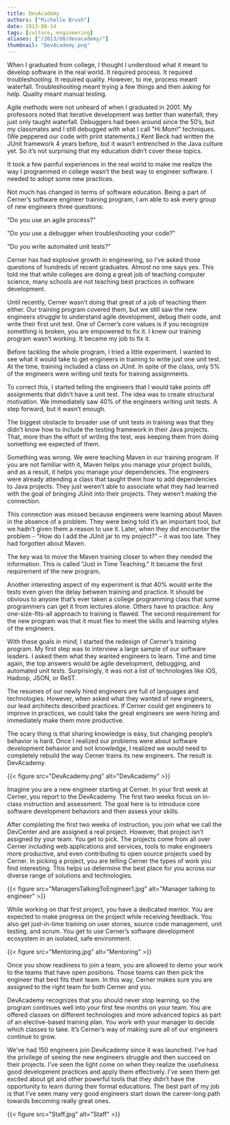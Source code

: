 ```yaml
---
title: DevAcademy
authors: ["Michelle Brush"]
date: 2013-08-14
tags: [culture, engineering]
aliases: ["/2013/08/devacademy/"]
thumbnail: "DevAcademy.png"
---
```


When I graduated from college, I thought I understood what it meant to develop software in the real world. It required process. It required troubleshooting. It required quality. However, to me, process meant waterfall. Troubleshooting meant trying a few things and then asking for help. Quality meant manual testing.

Agile methods were not unheard of when I graduated in 2001. My professors noted that iterative development was better than waterfall; they just only taught waterfall. Debuggers had been around since the 50’s, but my classmates and I still debugged with what I call "Hi Mom!" techniques. (We peppered our code with print statements.) Kent Beck had written the JUnit framework 4 years before, but it wasn’t entrenched in the Java culture yet. So it’s not surprising that my education didn’t cover these topics.

It took a few painful experiences in the real world to make me realize the way I programmed in college wasn’t the best way to engineer software. I needed to adopt some new practices.

Not much has changed in terms of software education. Being a part of Cerner’s software engineer training program, I am able to ask every group of new engineers three questions:

"Do you use an agile process?"

"Do you use a debugger when troubleshooting your code?"

"Do you write automated unit tests?"

Cerner has had explosive growth in engineering, so I’ve asked those questions of hundreds of recent graduates. Almost no one says yes. This told me that while colleges are doing a great job of teaching computer science, many schools are not teaching best practices in software development.

Until recently, Cerner wasn’t doing that great of a job of teaching them either. Our training program covered them, but we still saw the new engineers struggle to understand agile development, debug their code, and write their first unit test. One of Cerner’s core values is if you recognize something is broken, you are empowered to fix it. I knew our training program wasn’t working. It became my job to fix it.

Before tackling the whole program, I tried a little experiment. I wanted to see what it would take to get engineers in training to write just one unit test. At the time, training included a class on JUnit. In spite of the class, only 5% of the engineers were writing unit tests for training assignments.

To correct this, I started telling the engineers that I would take points off assignments that didn’t have a unit test. The idea was to create structural motivation. We immediately saw 40% of the engineers writing unit tests. A step forward, but it wasn’t enough.

The biggest obstacle to broader use of unit tests in training was that they didn’t know how to include the testing framework in their Java projects. That, more than the effort of writing the test, was keeping them from doing something we expected of them.

Something was wrong. We were teaching Maven in our training program. If you are not familiar with it, Maven helps you manage your project builds, and as a result, it helps you manage your dependencies. The engineers were already attending a class that taught them how to add dependencies to Java projects. They just weren’t able to associate what they had learned with the goal of bringing JUnit into their projects. They weren’t making the connection.

This connection was missed because engineers were learning about Maven in the absence of a problem. They were being told it’s an important tool, but we hadn’t given them a reason to use it. Later, when they did encounter the problem - "How do I add the JUnit jar to my project?" – it was too late. They had forgotten about Maven.

The key was to move the Maven training closer to when they needed the information. This is called "Just in Time Teaching." It became the first requirement of the new program.

Another interesting aspect of my experiment is that 40% would write the tests even given the delay between training and practice. It should be obvious to anyone that’s ever taken a college programming class that some programmers can get it from lectures alone. Others have to practice. Any one-size-fits-all approach to training is flawed. The second requirement for the new program was that it must flex to meet the skills and learning styles of the engineers.

With these goals in mind, I started the redesign of Cerner’s training program. My first step was to interview a large sample of our software leaders. I asked them what they wanted engineers to learn. Time and time again, the top answers would be agile development, debugging, and automated unit tests. Surprisingly, it was not a list of technologies like iOS, Hadoop, JSON, or ReST.

The resumes of our newly hired engineers are full of languages and technologies. However, when asked what they wanted of new engineers, our lead architects described practices. If Cerner could get engineers to improve in practices, we could take the great engineers we were hiring and immediately make them more productive.

The scary thing is that sharing knowledge is easy, but changing people’s behavior is hard. Once I realized our problems were about software development behavior and not knowledge, I realized we would need to completely rebuild the way Cerner trains its new engineers. The result is DevAcademy.

{{< figure src="DevAcademy.png" alt="DevAcademy" >}}

Imagine you are a new engineer starting at Cerner. In your first week at Cerner, you report to the DevAcademy. The first two weeks focus on in-class instruction and assessment. The goal here is to introduce core software development behaviors and then assess your skills.

After completing the first two weeks of instruction, you join what we call the DevCenter and are assigned a real project. However, that project isn’t assigned by your team. You get to pick. The projects come from all over Cerner including web applications and services, tools to make engineers more productive, and even contributing to open source projects used by Cerner. In picking a project, you are telling Cerner the types of work you find interesting. This helps us determine the best place for you across our diverse range of solutions and technologies.

{{< figure src="ManagersTalkingToEngineer1.jpg" alt="Manager talking to engineer" >}}

While working on that first project, you have a dedicated mentor. You are expected to make progress on the project while receiving feedback. You also get just-in-time training on user stories, source code management, unit testing, and scrum. You get to use Cerner’s software development ecosystem in an isolated, safe environment.

{{< figure src="Mentoring.jpg" alt="Mentoring" >}}

Once you show readiness to join a team, you are allowed to demo your work to the teams that have open positions. Those teams can then pick the engineer that best fits their team. In this way, Cerner makes sure you are assigned to the right team for both Cerner and you.

DevAcademy recognizes that you should never stop learning, so the program continues well into your first few months on your team. You are offered classes on different technologies and more advanced topics as part of an elective-based training plan. You work with your manager to decide which classes to take. It’s Cerner’s way of making sure all of our engineers continue to grow.

We’ve had 150 engineers join DevAcademy since it was launched. I’ve had the privilege of seeing the new engineers struggle and then succeed on their projects. I’ve seen the light come on when they realize the usefulness good development practices and apply them effectively. I’ve seen them get excited about git and other powerful tools that they didn’t have the opportunity to learn during their formal educations. The best part of my job is that I’ve seen many very good engineers start down the career-long path towards becoming really great ones.

{{< figure src="Staff.jpg" alt="Staff" >}}
